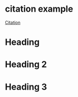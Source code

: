 
citation example
================
[Citation](#citation)  
  
  
  
  
  
[](h.99xmq2x84fu9)
# Heading

  
[](h.9gzp4e6rvk9r)
# Heading 2

  
[](h.jvopsfrqcfyi)
# Heading 3

  
  
  
  
